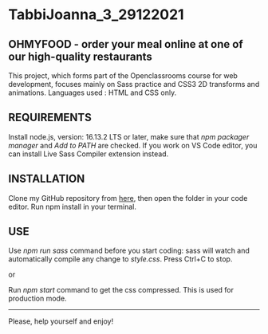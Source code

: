 # TabbiJoanna_3_29122021

## OHMYFOOD - order your meal online at one of our high-quality restaurants

This project, which forms part of the Openclassrooms course for web development, focuses mainly on Sass practice and CSS3 2D transforms and animations. Languages used : HTML and CSS only.

## REQUIREMENTS

Install node.js, version: 16.13.2 LTS or later, make sure that *npm packager manager* and *Add to PATH* are checked. If you work on VS Code editor, you can install Live Sass Compiler extension instead.

## INSTALLATION

Clone my GitHub repository from [here](https://github.com/JoannaTabbi/TabbiJoanna_3_29122021), then open the folder in your code editor. Run npm install in your terminal.

## USE

Use *npm run sass* command before you start coding: sass will watch and automatically compile any change to *style.css*. Press Ctrl+C to stop. 

or

Run *npm start* command to get the css compressed. This is used for production mode.

***

Please, help yourself and enjoy!